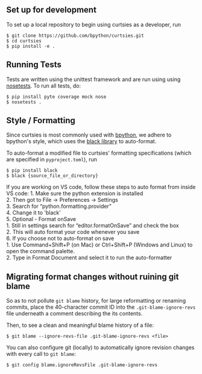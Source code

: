 
## Set up for development
To set up a local repository to begin using curtsies as a developer, run

    $ git clone https://github.com/bpython/curtsies.git
    $ cd curtsies
    $ pip install -e .

## Running Tests
Tests are written using the unittest framework and are run using using [nosetests](https://nose.readthedocs.io/en/latest/). To run all tests, do:

    $ pip install pyte coverage mock nose
    $ nosetests .

## Style / Formatting
Since curtsies is most commonly used with [bpython](https://github.com/bpython), we adhere to bpython's style, which uses  the [black library](https://pypi.org/project/black) to auto-format.

To auto-format a modified file to curtsies' formatting specifications (which are specified in `pyproject.toml`), run

    $ pip install black
    $ black {source_file_or_directory}
    
If you are working on VS code, follow these steps to auto format from inside VS code:
    1. Make sure the python extension is installed  
    2. Then got to File → Preferences → Settings  
    3. Search for “python.formatting.provider”  
    4. Change it to 'black'  
    5. Optional - Format onSave  
        1. Still in settings search for “editor.formatOnSave” and check the box  
        2. This will auto format your code whenever you save  
    6. If you choose not to auto-format on save  
        1. Use Command+Shift+P (on Mac) or Ctrl+Shift+P (Windows and Linux) to open the command palette.  
        2. Type in Format Document and select it to run the auto-formatter  
    
## Migrating format changes without ruining git blame
So as to not pollute `git blame` history, for large reformatting or renaming commits, place the 40-character commit ID into the `.git-blame-ignore-revs` file underneath a comment describing the its contents.

Then, to see a clean and meaningful blame history of a file:

    $ git blame --ignore-revs-file .git-blame-ignore-revs <file>

You can also configure git (locally) to automatically ignore revision changes with every call to `git blame`:

    $ git config blame.ignoreRevsFile .git-blame-ignore-revs



